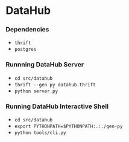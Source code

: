 DataHub
=======
### Dependencies
* `thrift`
* `postgres`

### Runnning DataHub Server
* `cd src/datahub`
* `thrift --gen py datahub.thrift`
* `python server.py`


### Running DataHub Interactive Shell
* `cd src/datahub`
* `export PYTHONPATH=$PYTHONPATH:.:./gen-py`
* `python tools/cli.py`
